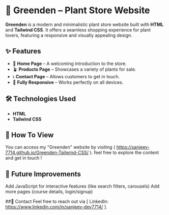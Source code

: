 # 🌿 Greenden – Plant Store Website  

**Greenden** is a modern and minimalistic plant store website built with **HTML** and **Tailwind CSS**. It offers a seamless shopping experience for plant lovers, featuring a responsive and visually appealing design.  

## ✨ Features  
- 🏡 **Home Page** – A welcoming introduction to the store.  
- 🪴 **Products Page** – Showcases a variety of plants for sale.  
- 📞 **Contact Page** – Allows customers to get in touch.  
- 📱 **Fully Responsive** – Works perfectly on all devices.  

## 🛠 Technologies Used  
- **HTML**  
- **Tailwind CSS**  

## 🔗 How To View
You can access my "Greenden" website by visiting ( https://sanjeev-7714.github.io/Greenden-Tailwind-CSS/ ). feel free to explore the content and get in touch ! 

## 📌 Future Improvements
Add JavaScript for interactive features (like search filters, carousels)
Add more pages (course details, login/signup)

##📩 Contact
Feel free to reach out via [ LinkedIn: https://www.linkedin.com/in/sanjeev-dev7714/ ].
